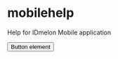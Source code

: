 # mobilehelp
Help for IDmelon Mobile application

<button type="button" name="button" class="btn">Button element</button>

